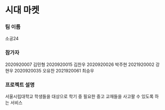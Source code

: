 # 시대 마켓

### 팀 이름
소공24

### 참가자
2020920007 김민형
2020920015 김찬우
2020920026 박주현
2021920002 강현우
2020920035 오유찬
2021920061 최승우

### 프로젝트 설명
서울시립대학교 학생들을 대상으로 학기 중 필요한 중고 교재들을 사고팔 수 있도록 하는 서비스
